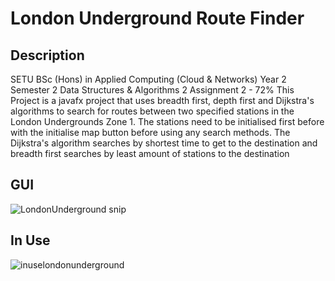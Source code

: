 # London Underground Route Finder
## Description
SETU BSc (Hons) in Applied Computing (Cloud &amp; Networks) Year 2 Semester 2 Data Structures &amp; Algorithms 2 Assignment 2 - 72%
This Project is a javafx project that uses breadth first, depth first and Dijkstra's algorithms to search for routes between two specified stations in the London
Undergrounds Zone 1. The stations need to be initialised first before with the initialise map button before using any search methods.
The Dijkstra's algorithm searches by shortest time to get to the destination and breadth first searches by least amount of stations to the destination
## GUI
![LondonUnderground snip](https://github.com/JayLangfordGitHub/LondonUndergroundRouteFinder/assets/132077071/e066831f-72e1-40c2-a67a-cf07a1a92ede)
## In Use
![inuselondonunderground](https://github.com/JayLangfordGitHub/LondonUndergroundRouteFinder/assets/132077071/a303be77-c966-415a-9818-d8778939c111)
